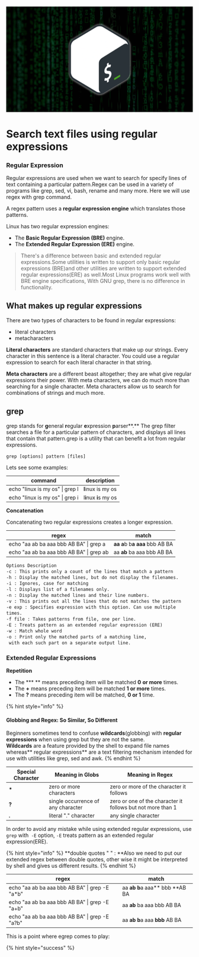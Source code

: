![24](../../assets/24-shell.png)

# Search text files using regular expressions

### Regular Expression

Regular expressions are used when we want to search for specify lines of text containing a particular pattern.Regex can be used in a variety of programs like grep, sed, vi, bash, rename and many more. Here we will use regex with grep command.

 A regex pattern uses a **regular expression engine** which translates those patterns.

Linux has two regular expression engines:

* The **Basic Regular Expression (BRE)** engine.
* The **Extended Regular Expression (ERE)** engine.

> There's a difference between basic and extended regular expressions.Some utilities is written to support only basic regular expressions (BRE)and other utilities are written to support extended regular expressions(ERE) as well.Most Linux programs work well with BRE engine specifications, With GNU grep, there is no difference in functionality.

## What makes up regular expressions

There are two types of characters to be found in regular expressions:

* literal characters
* metacharacters

**Literal characters** are standard characters that make up our strings. Every character in this sentence is a literal character. You could use a regular expression to search for each literal character in that string.

**Meta characters** are a different beast altogether; they are what give regular expressions their power. With meta characters, we can do much more than searching for a single character. Meta characters allow us to search for combinations of strings and much more. 

## grep

grep stands for **g**eneral **r**egular **e**xpression **p**arser**.** The grep filter searches a file for a particular pattern of characters, and displays all lines that contain that pattern.grep is a utility that can benefit a lot from regular expressions.

```
grep [options] pattern [files]
```

Lets see some examples:

| command                          | description            |
| -------------------------------- | ---------------------- |
| echo "linux is my os" \| grep l  | **l**inux is my os     |
| echo "linux is my os" \| grep i  | l**i**nux **i**s my os |

 **Concatenation**

 Concatenating two regular expressions creates a longer expression. 

| regex                                    | match                              |
| ---------------------------------------- | ---------------------------------- |
| echo "aa ab ba aaa bbb AB BA" \| grep a  | **aa a**b b**a** **aaa** bbb AB BA |
| echo "aa ab ba aaa bbb AB BA" \| grep ab | aa **ab** ba aaa bbb AB BA         |

```
Options Description
-c : This prints only a count of the lines that match a pattern
-h : Display the matched lines, but do not display the filenames.
-i : Ignores, case for matching
-l : Displays list of a filenames only.
-n : Display the matched lines and their line numbers.
-v : This prints out all the lines that do not matches the pattern
-e exp : Specifies expression with this option. Can use multiple times.
-f file : Takes patterns from file, one per line.
-E : Treats pattern as an extended regular expression (ERE)
-w : Match whole word
-o : Print only the matched parts of a matching line,
 with each such part on a separate output line.
```

### Extended Regular Expressions

 **Repetition**

* The **\*  ** means preceding item will be matched **0** **or more** times.
* The **+** means preceding item will be matched **1 or more** times.
* The **?** means preceding item will be matched, **0 or 1** time.

{% hint style="info" %}
#### Globbing and Regex: So Similar, So Different

 Beginners sometimes tend to confuse **wildcards**(globbing) with **regular expressions** when using grep but they are not the same.\
 **Wildcards** are a feature provided by the shell to expand file names whereas** regular expressions** are a text filtering mechanism intended for use with utilities like grep, sed and  awk.
{% endhint %}

| Special Character | Meaning in Globs                   | Meaning in Regex                                            |
| ----------------- | ---------------------------------- | ----------------------------------------------------------- |
| **\***            | zero or more characters            | zero or more of the character it follows                    |
| **?**             | single occurrence of any character | zero or one of the character it follows but not more than 1 |
| **.**             | literal "." character              | any single character                                        |

In order to avoid any mistake while using  extended regular expressions, use `grep` with` -E` option, `-E`  treats pattern as an extended regular expression(ERE).

{% hint style="info" %}
**double quotes " " : **Also we need to put our extended regex between  double quotes, other wise it might be interpreted by shell and gives us different results. 
{% endhint %}

| regex                                           | match                              |
| ----------------------------------------------- | ---------------------------------- |
| echo "aa ab ba aaa bbb AB BA" \| grep -E "a\*b" | aa **ab** **b**a aaa** bbb **AB BA |
| echo "aa ab ba aaa bbb AB BA" \| grep -E  "a+b" | aa **ab** ba aaa bbb AB BA         |
| echo "aa ab ba aaa bbb AB BA" \| grep -E "a?b"  | aa **ab** **b**a aaa **bbb** AB BA |

This is a point where egrep comes to play:

{% hint style="success" %}